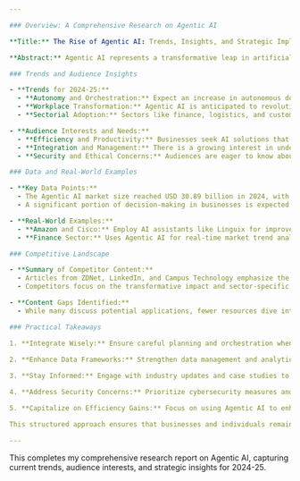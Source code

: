 ```yaml
---

### Overview: A Comprehensive Research on Agentic AI 

**Title:** The Rise of Agentic AI: Trends, Insights, and Strategic Implementation for 2024-25

**Abstract:** Agentic AI represents a transformative leap in artificial intelligence, characterized by its ability to autonomously plan, decide, and execute tasks to achieve specified goals. This report explores the emerging trends for 2024-25, identifies target audience interests and common questions, presents data and real-world examples, analyzes the competitive landscape, and offers practical takeaways for leveraging Agentic AI effectively.

### Trends and Audience Insights

- **Trends for 2024-25:**
  - **Autonomy and Orchestration:** Expect an increase in autonomous decision-making, with predictions indicating up to 15% of routine decisions being managed by Agentic AI by 2028.
  - **Workplace Transformation:** Agentic AI is anticipated to revolutionize workforce dynamics by providing a virtual workforce and aiding with routine and complex decision-making tasks.
  - **Sectorial Adoption:** Sectors like finance, logistics, and customer service are seeing significant shifts towards autonomous systems due to Agentic AI capabilities.

- **Audience Interests and Needs:**
  - **Efficiency and Productivity:** Businesses seek AI solutions that enhance efficiency, reduce operational costs, and optimize resource allocation.
  - **Integration and Management:** There is a growing interest in understanding how Agentic AI can be smoothly integrated with existing technologies and workflows.
  - **Security and Ethical Concerns:** Audiences are eager to know about security measures and ethical considerations related to the use of autonomous systems.

### Data and Real-World Examples

- **Key Data Points:**
  - The Agentic AI market size reached USD 30.89 billion in 2024, with a projected CAGR of 31.68% over the coming years.
  - A significant portion of decision-making in businesses is expected to leverage Agentic AI, highlighting its growing role in automated intelligence.

- **Real-World Examples:**
  - **Amazon and Cisco:** Employ AI assistants like Linguix for improved communication accuracy and efficiency.
  - **Finance Sector:** Uses Agentic AI for real-time market trend analysis and rapid decision-making in investment management.

### Competitive Landscape

- **Summary of Competitor Content:**
  - Articles from ZDNet, LinkedIn, and Campus Technology emphasize the strategic importance of Agentic AI and analyze various use cases.
  - Competitors focus on the transformative impact and sector-specific applications but often lack detailed integration guides and ethical frameworks.

- **Content Gaps Identified:**
  - While many discuss potential applications, fewer resources dive into practical implementation strategies or address security and ethical concerns in depth.

### Practical Takeaways

1. **Integrate Wisely:** Ensure careful planning and orchestration when introducing Agentic AI into existing systems to minimize disruption and maximize benefits.
   
2. **Enhance Data Frameworks:** Strengthen data management and analytics capabilities to fully leverage the insights generated by Agentic AI.

3. **Stay Informed:** Engage with industry updates and case studies to keep abreast of developments and innovations in Agentic AI.

4. **Address Security Concerns:** Prioritize cybersecurity measures and develop clear ethical guidelines to address user concerns regarding autonomy in AI.

5. **Capitalize on Efficiency Gains:** Focus on using Agentic AI to enhance operational efficiency and provide strategic business insights.

This structured approach ensures that businesses and individuals remain competitive as they adapt to the evolving landscape of autonomous artificial intelligence.

--- 
```


This completes my comprehensive research report on Agentic AI, capturing current trends, audience interests, and strategic insights for 2024-25.